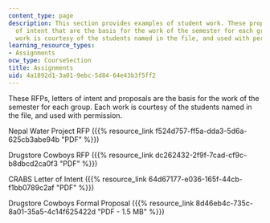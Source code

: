```yaml
---
content_type: page
description: This section provides examples of student work. These proposals and letters
  of intent that are the basis for the work of the semester for each group.  Each
  work is courtesy of the students named in the file, and used with permission.
learning_resource_types:
- Assignments
ocw_type: CourseSection
title: Assignments
uid: 4a1892d1-3a01-9ebc-5d84-64e43b3f5ff2
---
```


These RFPs, letters of intent and proposals are the basis for the work of the semester for each group. Each work is courtesy of the students named in the file, and used with permission.

Nepal Water Project RFP ({{% resource_link f524d757-ff5a-dda3-5d6a-625cb3abe94b "PDF" %}})

Drugstore Cowboys RFP ({{% resource_link dc262432-2f9f-7cad-cf9c-b8dbcd2ca0f3 "PDF" %}})

CRABS Letter of Intent ({{% resource_link 64d67177-e036-165f-44cb-f1bb0789c2af "PDF" %}})

Drugstore Cowboys Formal Proposal ({{% resource_link 8d46eb4c-735c-8a01-35a5-4c14f625422d "PDF - 1.5 MB" %}})